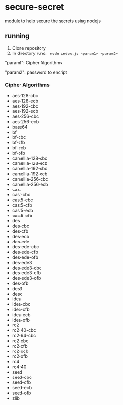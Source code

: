 # secure-secret
module to help secure the secrets using nodejs

## running
1. Clone repository
2. In directory runs: 
` node index.js <param1> <param2>`

 "param1": Cipher Algorithms
 
 "param2": password to encript
### Cipher Algorithms
* aes-128-cbc
* aes-128-ecb
* aes-192-cbc
* aes-192-ecb
* aes-256-cbc
* aes-256-ecb
* base64
* bf
* bf-cbc
* bf-cfb
* bf-ecb
* bf-ofb
* camellia-128-cbc
* camellia-128-ecb
* camellia-192-cbc
* camellia-192-ecb
* camellia-256-cbc
* camellia-256-ecb
* cast
* cast-cbc
* cast5-cbc
* cast5-cfb
* cast5-ecb
* cast5-ofb
* des
* des-cbc
* des-cfb 
* des-ecb
* des-ede
* des-ede-cbc
* des-ede-cfb
* des-ede-ofb
* des-ede3
* des-ede3-cbc
* des-ede3-cfb
* des-ede3-ofb
* des-ofb
* des3
* desx
* idea
* idea-cbc
* idea-cfb
* idea-ecb
* idea-ofb
* rc2
* rc2-40-cbc
* rc2-64-cbc
* rc2-cbc
* rc2-cfb
* rc2-ecb
* rc2-ofb
* rc4
* rc4-40
* seed
* seed-cbc
* seed-cfb
* seed-ecb
* seed-ofb
* zlib
